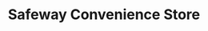 ---
title: "Safeway Convenience Store"
url: /leavenworth/safeway-convenience-store/
shop: convenience
---